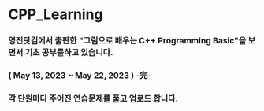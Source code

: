 # CPP_Learning

### 영진닷컴에서 출판한 "그림으로 배우는 C++ Programming Basic"을 보면서 기초 공부를하고 있습니다. 
### ( May 13, 2023 ~ May 22, 2023 ) -完-
### 각 단원마다 주어진 연습문제를 풀고 업로드 합니다.
